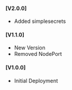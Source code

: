 #### [V2.0.0]
* Added simplesecrets

#### [V1.1.0]
* New Version
* Removed NodePort

#### [V1.0.0]
* Initial Deployment